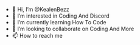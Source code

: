 - 👋 Hi, I’m @KealenBezz
- 👀 I’m interested in Coding And Discord
- 🌱 I’m currently learning How To Code
- 💞️ I’m looking to collaborate on Coding And More
- 📫 How to reach me 

<!---
KealenBezz/KealenBezz is a ✨ special ✨ repository because its `README.md` (this file) appears on your GitHub profile.
You can click the Preview link to take a look at your changes.
--->
